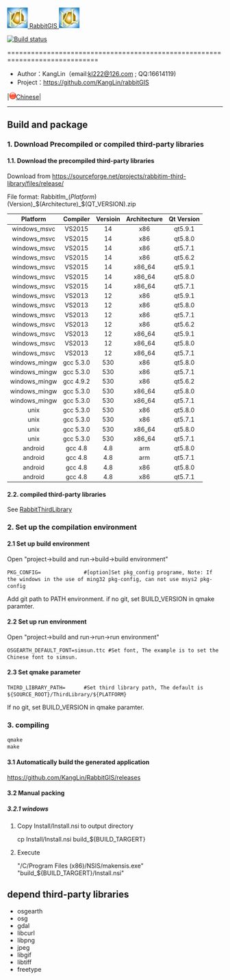 [![Logon](Resource/png/AppIcon.png) RabbitGIS ![Logon](Resource/png/AppIcon.png)](https://github.com/KangLin/RabbitGIS)

[![Build status](https://ci.appveyor.com/api/projects/status/qjqrq2pyo4qejxtv?svg=true)](https://ci.appveyor.com/project/KangLin/RabbitGis)

=============================================================================

* Author：KangLin（email:kl222@126.com ; QQ:16614119)
* Project：https://github.com/KangLin/rabbitGIS  

|[<img src="Resource/png/China.png" alt="Chinese" title="Chinese" width="16" height="16" />Chinese](README_ZH.md)|

-----------------------------------------------------------------------------
## Build and package
### 1. Download Precompiled or compiled third-party libraries
#### 1.1. Download the precompiled third-party libraries
Download from https://sourceforge.net/projects/rabbitim-third-library/files/release/ 

File format: RabbitIm_$(Platform)$(Version)_$(Architecture)_$(QT_VERSION).zip

|Platform|Compiler|Versioin|Architecture|Qt Version|
|:--:|:--:|:--:|:--:|:--:|
|windows_msvc|VS2015|14|x86|qt5.9.1|
|windows_msvc|VS2015|14|x86|qt5.8.0|
|windows_msvc|VS2015|14|x86|qt5.7.1|
|windows_msvc|VS2015|14|x86|qt5.6.2|
|windows_msvc|VS2015|14|x86_64|qt5.9.1|
|windows_msvc|VS2015|14|x86_64|qt5.8.0|
|windows_msvc|VS2015|14|x86_64|qt5.7.1|
|windows_msvc|VS2013|12|x86|qt5.9.1|
|windows_msvc|VS2013|12|x86|qt5.8.0|
|windows_msvc|VS2013|12|x86|qt5.7.1|
|windows_msvc|VS2013|12|x86|qt5.6.2|
|windows_msvc|VS2013|12|x86_64|qt5.9.1|
|windows_msvc|VS2013|12|x86_64|qt5.8.0|
|windows_msvc|VS2013|12|x86_64|qt5.7.1|
|windows_mingw|gcc 5.3.0|530|x86|qt5.8.0|
|windows_mingw|gcc 5.3.0|530|x86|qt5.7.1|
|windows_mingw|gcc 4.9.2|530|x86|qt5.6.2|
|windows_mingw|gcc 5.3.0|530|x86_64|qt5.8.0|
|windows_mingw|gcc 5.3.0|530|x86_64|qt5.7.1|
|unix|gcc 5.3.0|530|x86|qt5.8.0|
|unix|gcc 5.3.0|530|x86|qt5.7.1|
|unix|gcc 5.3.0|530|x86_64|qt5.8.0|
|unix|gcc 5.3.0|530|x86_64|qt5.7.1|
|android|gcc 4.8|4.8|arm|qt5.8.0|
|android|gcc 4.8|4.8|arm|qt5.7.1|
|android|gcc 4.8|4.8|x86|qt5.8.0|
|android|gcc 4.8|4.8|x86|qt5.7.1|


#### 2.2. compiled third-party libraries
See [RabbitThirdLibrary](https://github.com/KangLin/RabbitThirdLibrary)

### 2. Set up the compilation environment
#### 2.1 Set up build environment
Open "project->build and run->build->build environment"

    PKG_CONFIG=              #[option]Set pkg_config programe, Note: If the windows in the use of ming32 pkg-config, can not use msys2 pkg-config

Add git path to PATH environment. if no git, set BUILD_VERSION in qmake paramter.

#### 2.2 Set up run environment
Open "project->build and run->run->run environment"

    OSGEARTH_DEFAULT_FONT=simsun.ttc #Set font, The example is to set the Chinese font to simsun.

#### 2.3 Set qmake parameter

    THIRD_LIBRARY_PATH=      #Set third library path, The default is ${SOURCE_ROOT}/ThirdLibrary/${PLATFORM}

If no git, set BUILD_VERSION in qmake paramter.

### 3. compiling

    qmake
    make

#### 3.1 Automatically build the generated application
https://github.com/KangLin/RabbitGIS/releases

#### 3.2 Manual packing
##### 3.2.1 windows
1. Copy Install/Install.nsi to output directory

    cp Install/Install.nsi build_${BUILD_TARGERT}

2. Execute

    "/C/Program Files (x86)/NSIS/makensis.exe" "build_${BUILD_TARGERT}/Install.nsi"

## depend third-party libraries
* osgearth
* osg
* gdal
* libcurl
* libpng
* jpeg
* libgif
* libtiff
* freetype
